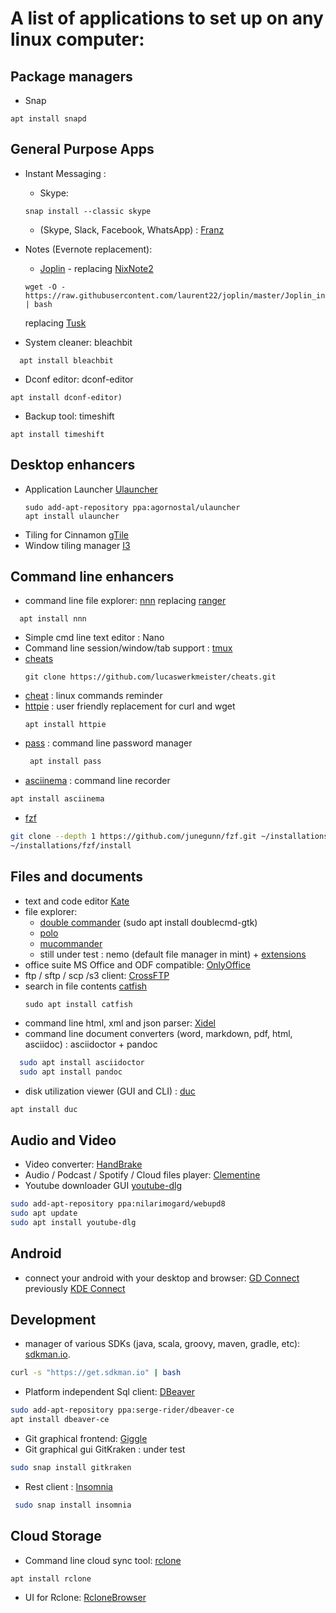# A list of applications to set up on any linux computer: 

Package managers
-----------------
* Snap
```
apt install snapd
```

General Purpose Apps
------------------
* Instant Messaging : 
   * Skype: 
   ```
   snap install --classic skype
   ```
   
   * (Skype, Slack, Facebook, WhatsApp) : [Franz](http://meetfranz.com/)
* Notes (Evernote replacement): 
    * [Joplin](https://joplinapp.org/) - replacing [NixNote2](http://nixnote.org/NixNote-Home/) 
    ```
    wget -O - https://raw.githubusercontent.com/laurent22/joplin/master/Joplin_install_and_update.sh | bash
    ```
    replacing [Tusk](https://github.com/klaussinani/tusk)

* System cleaner: bleachbit 
```
  apt install bleachbit
 ```
* Dconf editor: dconf-editor 
```
apt install dconf-editor)
```
* Backup tool: timeshift 
```
apt install timeshift
```

Desktop enhancers
------------------
* Application Launcher [Ulauncher](https://ulauncher.io/)
   ```
   sudo add-apt-repository ppa:agornostal/ulauncher
   apt install ulauncher
   ```
* Tiling for Cinnamon [gTile](https://cinnamon-spices.linuxmint.com/extensions/view/21)
* Window tiling manager [I3](https://i3wm.org/)

Command line enhancers 
------------------
* command line file explorer: [nnn](https://github.com/jarun/nnn) replacing [ranger](https://github.com/ranger/ranger)
```
  apt install nnn
```
* Simple cmd line text editor : Nano
* Command line session/window/tab support : [tmux](https://github.com/rothgar/awesome-tmux/blob/master/README.md)
* [cheats](http://github.com/lucaswerkmeister/cheats)
   ```
   git clone https://github.com/lucaswerkmeister/cheats.git
   ```
* [cheat](https://github.com/chrisallenlane/cheat) : linux commands reminder
* [httpie](https://github.com/jakubroztocil/httpie) : user friendly replacement for curl and wget 
   ```
   apt install httpie
   ```
* [pass](https://www.passwordstore.org/) : command line password manager
  ```bash
   apt install pass
   ```
* [asciinema](https://asciinema.org/) : command line recorder
```bash
apt install asciinema
```
* [fzf](https://github.com/junegunn/fzf)
```bash
git clone --depth 1 https://github.com/junegunn/fzf.git ~/installations/.fzf
~/installations/fzf/install
```

Files and documents
------------------------
* text and code editor [Kate](https://kate-editor.org/get-it/)
* file explorer: 
    * [double commander](http://doublecmd.sourceforge.net/) (sudo apt install doublecmd-gtk)
    * [polo](https://github.com/teejee2008/polo)
    * [mucommander](http://www.mucommander.com/index.html)
    * still under test : nemo (default file manager in mint) + [extensions](https://github.com/linuxmint/nemo-extensions) 
* office suite MS Office and ODF compatible: [OnlyOffice](https://www.onlyoffice.com/apps.aspx)
* ftp / sftp / scp /s3 client: [CrossFTP](http://www.crossftp.com/)
* search in file contents [catfish](http://www.twotoasts.de/index.php/catfish/) 
   ```
   sudo apt install catfish
   ```
* command line html, xml and json parser: [Xidel](http://www.videlibri.de/xidel.html)
* command line document converters (word, markdown, pdf, html, asciidoc) : asciidoctor + pandoc
```bash
  sudo apt install asciidoctor
  sudo apt install pandoc
```
* disk utilization viewer (GUI and CLI) : [duc](https://duc.zevv.nl/)
```bash
apt install duc
```

Audio and Video
---------------------
* Video converter: [HandBrake](https://handbrake.fr/downloads.php)
* Audio / Podcast / Spotify / Cloud files player: [Clementine](https://www.clementine-player.org/downloads)
* Youtube downloader GUI [youtube-dlg](https://github.com/MrS0m30n3/youtube-dl-gui) 
```bash
sudo add-apt-repository ppa:nilarimogard/webupd8
sudo apt update
sudo apt install youtube-dlg
```

Android 
---------------
* connect your android with your desktop and browser: [GD Connect](https://github.com/andyholmes/gnome-shell-extension-gsconnect)
previously [KDE Connect](https://community.kde.org/KDEConnect) 


Development
------------------------
* manager of various SDKs (java, scala, groovy, maven, gradle, etc): [sdkman.io](http://sdkman.io). 
```bash
curl -s "https://get.sdkman.io" | bash
```
* Platform independent Sql client: [DBeaver](https://dbeaver.jkiss.org/) 
```bash
sudo add-apt-repository ppa:serge-rider/dbeaver-ce
apt install dbeaver-ce
```
* Git graphical frontend: [Giggle](https://wiki.gnome.org/Apps/giggle)
* Git graphical gui GitKraken : under test
```bash
sudo snap install gitkraken
```
* Rest client : [Insomnia](https://insomnia.rest/)
```bash
 sudo snap install insomnia
 ```

Cloud Storage 
------------------------
* Command line cloud sync tool: [rclone](https://rclone.org)
```
apt install rclone
```
* UI for Rclone: [RcloneBrowser](https://martins.ninja/RcloneBrowser/)

